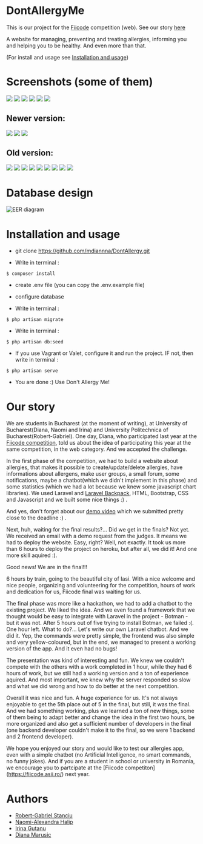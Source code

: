# DontAllergyMe
This is our project for the [Fiicode](https://fiicode.asii.ro/) competition (web).
See our story [here](https://github.com/mdiannna/DontAllergy/blob/develop/README.md#ourstory)

A website for managing, preventing and treating allergies, informing you and helping you to be healthy. And even more than that.

(For install and usage see [Installation and usage](https://github.com/mdiannna/DontAllergy/blob/develop/README.md#installationandusage))


# Screenshots (some of them)

![](https://raw.githubusercontent.com/mdiannna/DontAllergy/develop/about/screenshots/fiicode1.png)
![](https://raw.githubusercontent.com/mdiannna/DontAllergy/develop/about/screenshots/fiicode2.png)
![](https://raw.githubusercontent.com/mdiannna/DontAllergy/develop/about/screenshots/fiicode3.png)
![](https://raw.githubusercontent.com/mdiannna/DontAllergy/develop/about/screenshots/fiicode4.png)
![](https://raw.githubusercontent.com/mdiannna/DontAllergy/develop/about/screenshots/fiicode5.png)
![](https://raw.githubusercontent.com/mdiannna/DontAllergy/develop/about/screenshots/fiicode6.png)


## Newer version:
![](https://raw.githubusercontent.com/mdiannna/DontAllergy/master/about/screenshots/fiicodenew3.png)
![](https://raw.githubusercontent.com/mdiannna/DontAllergy/master/about/screenshots/fiicodenew4.png)
![](https://raw.githubusercontent.com/mdiannna/DontAllergy/master/about/screenshots/fiicodenew2.png)

## Old version:
![](https://raw.githubusercontent.com/mdiannna/DontAllergy/develop/about/screenshots/fiicode5_1.png)
![](https://raw.githubusercontent.com/mdiannna/DontAllergy/develop/about/screenshots/fiicode7.png)
![](https://raw.githubusercontent.com/mdiannna/DontAllergy/develop/about/screenshots/fiicode8.png)
![](https://raw.githubusercontent.com/mdiannna/DontAllergy/develop/about/screenshots/fiicode9.png)
![](https://raw.githubusercontent.com/mdiannna/DontAllergy/develop/about/screenshots/fiicode10.png)
![](https://raw.githubusercontent.com/mdiannna/DontAllergy/develop/about/screenshots/fiicode11.png)
![](https://raw.githubusercontent.com/mdiannna/DontAllergy/develop/about/screenshots/fiicode12.png)
![](https://raw.githubusercontent.com/mdiannna/DontAllergy/develop/about/screenshots/fiicode14.png)
![](https://raw.githubusercontent.com/mdiannna/DontAllergy/develop/about/screenshots/fiicode13.png)


# Database design

![EER diagram](https://raw.githubusercontent.com/mdiannna/DontAllergy/develop/about/database/database.png)

# Installation and usage
- git clone https://github.com/mdiannna/DontAllergy.git


- Write in terminal :
```
$ composer install
```


- create .env file (you can copy the .env.example file)


- configure database


- Write in terminal :
``` 
$ php artisan migrate
```


- Write in terminal :
```
$ php artisan db:seed
```


- If you use Vagrant or Valet, configure it and run the project. IF not, then write in terminal :
```
$ php artisan serve
```


- You are done :)  Use Don't Allergy Me!





# Our story

We are students in Bucharest (at the moment of writing), at University of Bucharest(Diana, Naomi and Irina) and University Politechnica of Bucharest(Robert-Gabriel). One day, Diana, who participated last year at the [Fiicode competition](https://github.com/mdiannna/DontAllergy/blob/develop/README.md#installationandusage), told us about the idea of participating this year at the same competition, in the web category. And we accepted the challenge.


In the first phase of the competition, we had to build a website about allergies, that makes it possible to create/update/delete allergies, have informations about allergens, make user groups, a small forum, some notifications, maybe a chatbot(which we didn't implement in this phase) and some statistics (which we had a lot because we knew some javascript chart libraries). We used Laravel and [Laravel Backpack](https://laravel-backpack.readme.io), HTML, Bootstrap, CSS and Javascript and we built some nice things :) .


And yes, don't forget about our [demo video](https://drive.google.com/open?id=1I6iImwuLXrZ4NC_W1MWbF63KSrEXRXXn) which we submitted pretty close to the deadline :) .


Next, huh, waiting for the final results?... Did we get in the finals?
Not yet. We received an email with a demo request from the judges. It means we had to deploy the website. Easy, right? 
Well, not exactly. It took us more than 6 hours to deploy the project on heroku, but after all, we did it! And one more skill aquired :).


Good news! We are in the final!!!


6 hours by train, going to the beautiful city of Iasi. With a nice welcome and nice people, organizing and volunteering for the competition, hours of work and dedication for us, Fiicode final was waiting for us.


The final phase was more like a hackathon, we had to add a chatbot to the existing project. We liked the idea. And we even found a framework that we thought would be easy to integrate with Laravel in the project - Botman - but it was not. After 5 hours out of five trying to install Botman, we failed :(. One hour left. What to do?... Let's write our own Laravel chatbot. And we did it. Yep, the commands were pretty simple, the frontend was also simple and very yellow-coloured, but in the end, we managed to present a working version of the app. And it even had no bugs!


The presentation was kind of interesting and fun. We knew we couldn't compete with the others with a work completed in 1 hour, while they had 6 hours of work, but we still had a working version and a ton of experience aquired. And most important, we knew why the server responded so slow and what we did wrong and how to do better at the next competition.



Overall it was nice and fun. A huge experience for us. It's not always enjoyable to get the 5th place out of 5 in the final, but still, it was the final. And we had something working, plus we learned a ton of new things, some of them being to adapt better and change the idea in the first two hours, be more organized and also get a sufficient number of developers in the final (one backend developer couldn't make it to the final, so we were 1 backend and 2 frontend developer). 



We hope you enjoyed our story and would like to test our allergies app, even with a simple chatbot (no Artificial Intelligence, no smart commands, no funny jokes). And if you are a student in school or university in Romania, we encourage you to partcipate at the [Fiicode competiton] (https://fiicode.asii.ro/)  next year.


# Authors
- [Robert-Gabriel Stanciu](https://github.com/Dem0seQuence)
- [Naomi-Alexandra Halip](https://github.com/naomihalip)
- [Irina Gutanu](https://github.com/irinagutanu)
- [Diana Marusic](https://github.com/mdiannna)


